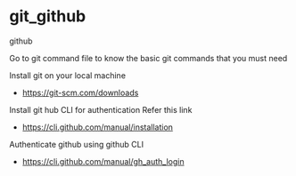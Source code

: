 # git_github
github

Go to git command file to know the basic git commands that you must need

Install git on your local machine
* https://git-scm.com/downloads

Install git hub CLI for authentication
Refer this link
* https://cli.github.com/manual/installation

Authenticate github using github CLI
* https://cli.github.com/manual/gh_auth_login
